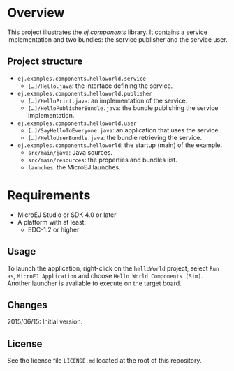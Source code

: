 # Overview
This project illustrates the _ej.components_ library.
It contains a service implementation and two bundles: the service publisher and the service user.

## Project structure
- `ej.examples.components.helloworld.service`
  - `[…]/Hello.java`: the interface defining the service.
- `ej.examples.components.helloworld.publisher`
  - `[…]/HelloPrint.java`: an implementation of the service.
  - `[…]/HelloPublisherBundle.java`: the bundle publishing the service implementation.
- `ej.examples.components.helloworld.user`
  - `[…]/SayHelloToEveryone.java`: an application that uses the service.
  - `[…]/HelloUserBundle.java`: the bundle retrieving the service.
- `ej.examples.components.helloworld`: the startup (main) of the example.
  - `src/main/java`: Java sources.
  - `src/main/resources`: the properties and bundles list.
  - `launches`: the MicroEJ launches.

# Requirements
* MicroEJ Studio or SDK 4.0 or later
* A platform with at least:
	* EDC-1.2 or higher

## Usage
To launch the application, right-click on the `helloWorld` project,
select `Run as`, `MicroEJ Application` and choose `Hello World Components (Sim)`.
Another launcher is available to execute on the target board.

## Changes
2015/06/15: Initial version.

## License
See the license file `LICENSE.md` located at the root of this repository.
